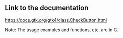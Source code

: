 ## Link to the documentation

<https://docs.gtk.org/gtk4/class.CheckButton.html>

Note: The usage examples and functions, etc. are in C.
